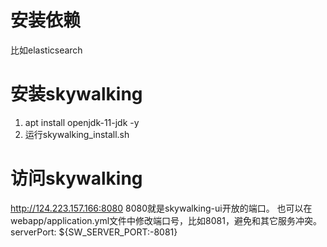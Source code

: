 # 安装依赖
比如elasticsearch

# 安装skywalking
1. apt install openjdk-11-jdk -y
2. 运行skywalking_install.sh

# 访问skywalking
http://124.223.157.166:8080
8080就是skywalking-ui开放的端口。
也可以在webapp/application.yml文件中修改端口号，比如8081，避免和其它服务冲突。
serverPort: ${SW_SERVER_PORT:-8081}

